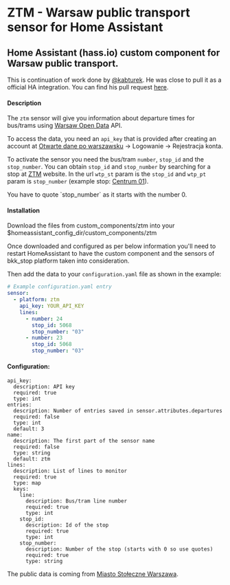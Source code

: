 # ZTM - Warsaw public transport sensor for Home Assistant
## Home Assistant (hass.io) custom component for Warsaw public transport.

This is continuation of work done by [@kabturek](https://github.com/kabturek). He was close to pull it as a official HA integration. You can find his pull request [here](https://github.com/home-assistant/home-assistant/pull/13561).

#### Description
The `ztm` sensor will give you information about departure times for bus/trams using [Warsaw Open Data](https://api.um.warszawa.pl/) API.

To access the data, you need an `api_key` that is provided after creating an account at [Otwarte dane po warszawsku](https://api.um.warszawa.pl/) -> Logowanie -> Rejestracja konta.

To activate the sensor you need the bus/tram `number`, `stop_id` and the `stop_number`. 
You can obtain `stop_id` and `stop_number` by searching for a stop at [ZTM](https://www.wtp.waw.pl/rozklady-jazdy/) website. 
In the url `wtp_st` param is the `stop_id` and `wtp_pt` param is `stop_number` (example stop: [Centrum 01](https://www.wtp.waw.pl/rozklady-jazdy/?wtp_dt=2020-01-30&wtp_md=5&wtp_ln=501&wtp_st=7013&wtp_pt=01&wtp_dr=B&wtp_vr=0&wtp_lm=1)).

<p class='note'>
You have to quote `stop_number` as it starts with the number 0.
</p>

#### Installation
Download the files from custom_components/ztm into your $homeassistant_config_dir/custom_components/ztm

Once downloaded and configured as per below information you'll need to restart HomeAssistant to have the custom component and the sensors of bkk_stop platform taken into consideration.

Then add the data to your `configuration.yaml` file as shown in the example:

```yaml
# Example configuration.yaml entry
sensor:
  - platform: ztm
    api_key: YOUR_API_KEY
    lines:
      - number: 24
        stop_id: 5068
        stop_number: "03"
      - number: 23
        stop_id: 5068
        stop_number: "03"
```
#### Configuration:
```
api_key:
  description: API key
  required: true
  type: int
entries:
  description: Number of entries saved in sensor.attributes.departures
  required: false
  type: int
  default: 3
name:
  description: The first part of the sensor name
  required: false
  type: string
  default: ztm
lines:
  description: List of lines to monitor
  required: true
  type: map
  keys:
    line:
      description: Bus/tram line number
      required: true
      type: int
    stop_id:
      description: Id of the stop
      required: true
      type: int
    stop_number:
      description: Number of the stop (starts with 0 so use quotes)
      required: true
      type: string
```
The public data is coming from [Miasto Stołeczne Warszawa](http://api.um.warszawa.pl ). 

